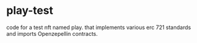 # play-test
code for a test nft named play. that implements various erc 721 standards and imports Openzepellin contracts.
